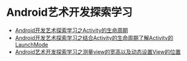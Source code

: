 # Android艺术开发探索学习
* [Android开发艺术探索学习之Activity的生命周期](Android开发艺术探索学习之Activity的生命周期.md) 
* [Android开发艺术探索学习之结合Activity的生命周期了解Activity的LaunchMode](Android开发艺术探索学习之结合Activity的生命周期了解Activity的LaunchMode.md) 
* [Android艺术开发探索学习之测量view的宽高以及动态设置View的位置](Android艺术开发探索学习之测量view的宽高以及动态设置View的位置.md) 
